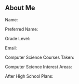 ## About Me
<p>Name:</pCody Flerchinger>
<p>Preferred Name:</pCody>
<p>Grade Level:</p10th>
<p>Email:</p26cflerchinger@adriansd.org>
<p>Computer Science Courses Taken:</pintrodustion to computer science>
<p>Computer Science Interest Areas:</pgame coding>
<p>After High School Plans:</pwork on a farm>

